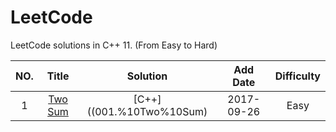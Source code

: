 LeetCode
========

LeetCode solutions in C++ 11. (From Easy to Hard)

|NO.|Title|Solution|Add Date|Difficulty|
|:-:|:---:|:------:|:------:|:--------:|
|1 | [Two Sum][1] | [C++]((001.%10Two%10Sum) | 2017-09-26 | Easy|

[1]:https://leetcode.com/problems/two-sum/description/
